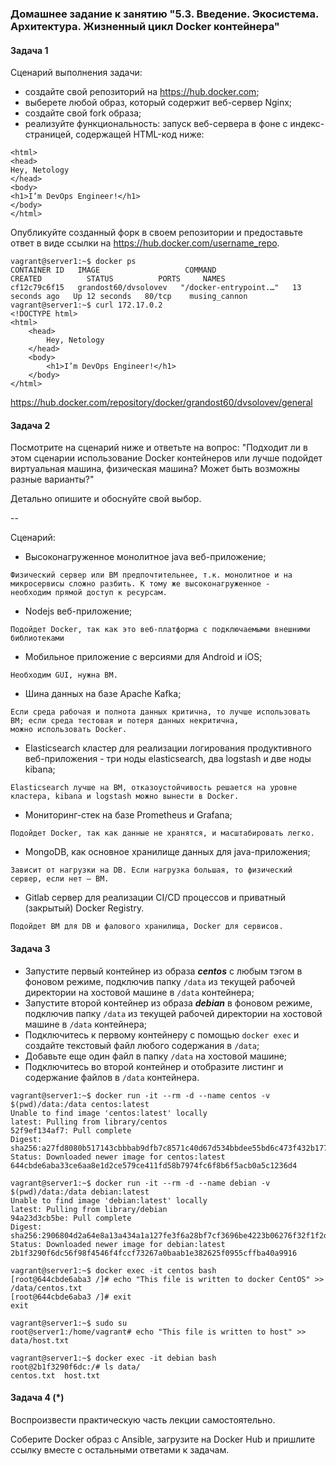 
### Домашнее задание к занятию "5.3. Введение. Экосистема. Архитектура. Жизненный цикл Docker контейнера"

#### Задача 1

Сценарий выполнения задачи:

- создайте свой репозиторий на https://hub.docker.com;
- выберете любой образ, который содержит веб-сервер Nginx;
- создайте свой fork образа;
- реализуйте функциональность:
запуск веб-сервера в фоне с индекс-страницей, содержащей HTML-код ниже:
```
<html>
<head>
Hey, Netology
</head>
<body>
<h1>I’m DevOps Engineer!</h1>
</body>
</html>
```
Опубликуйте созданный форк в своем репозитории и предоставьте ответ в виде ссылки на https://hub.docker.com/username_repo.

```
vagrant@server1:~$ docker ps
CONTAINER ID   IMAGE                   COMMAND                  CREATED          STATUS          PORTS     NAMES
cf12c79c6f15   grandost60/dvsolovev   "/docker-entrypoint.…"   13 seconds ago   Up 12 seconds   80/tcp    musing_cannon
vagrant@server1:~$ curl 172.17.0.2
<!DOCTYPE html>
<html>
	<head>
		Hey, Netology
	</head>
	<body>
		<h1>I’m DevOps Engineer!</h1>
	</body>
</html>
```

https://hub.docker.com/repository/docker/grandost60/dvsolovev/general


#### Задача 2

Посмотрите на сценарий ниже и ответьте на вопрос:
"Подходит ли в этом сценарии использование Docker контейнеров или лучше подойдет виртуальная машина, физическая машина? Может быть возможны разные варианты?"

Детально опишите и обоснуйте свой выбор.

--

Сценарий:

- Высоконагруженное монолитное java веб-приложение;
```
Физический сервер или ВМ предпочтительнее, т.к. монолитное и на микросервисы сложно разбить. К тому же высоконагруженное -
необходим прямой доступ к ресурсам.
```
- Nodejs веб-приложение;
```
Подойдет Docker, так как это веб-платформа с подключаемыми внешними библиотеками
```
- Мобильное приложение c версиями для Android и iOS;
```
Необходим GUI, нужна ВМ.
```
- Шина данных на базе Apache Kafka;
```
Если среда рабочая и полнота данных критична, то лучше использовать ВМ; если среда тестовая и потеря данных некритична,
можно использовать Docker.
```
- Elasticsearch кластер для реализации логирования продуктивного веб-приложения - три ноды elasticsearch, два logstash и
две ноды kibana;
```
Elasticsearсh лучше на ВМ, отказоустойчивость решается на уровне кластера, kibana и logstash можно вынести в Docker.
```
- Мониторинг-стек на базе Prometheus и Grafana;
```
Подойдет Docker, так как данные не хранятся, и масштабировать легко.
```
- MongoDB, как основное хранилище данных для java-приложения;
```
Зависит от нагрузки на DB. Если нагрузка большая, то физический сервер, если нет – ВМ.
```
- Gitlab сервер для реализации CI/CD процессов и приватный (закрытый) Docker Registry.
```
Подойдет ВМ для DB и фалового хранилища, Docker для сервисов.
```

#### Задача 3

- Запустите первый контейнер из образа ***centos*** c любым тэгом в фоновом режиме, подключив папку ```/data``` из текущей рабочей директории на хостовой машине в ```/data``` контейнера;
- Запустите второй контейнер из образа ***debian*** в фоновом режиме, подключив папку ```/data``` из текущей рабочей директории на хостовой машине в ```/data``` контейнера;
- Подключитесь к первому контейнеру с помощью ```docker exec``` и создайте текстовый файл любого содержания в ```/data```;
- Добавьте еще один файл в папку ```/data``` на хостовой машине;
- Подключитесь во второй контейнер и отобразите листинг и содержание файлов в ```/data``` контейнера.

```
vagrant@server1:~$ docker run -it --rm -d --name centos -v $(pwd)/data:/data centos:latest
Unable to find image 'centos:latest' locally
latest: Pulling from library/centos
52f9ef134af7: Pull complete
Digest: sha256:a27fd8080b517143cbbbab9dfb7c8571c40d67d534bbdee55bd6c473f432b177
Status: Downloaded newer image for centos:latest
644cbde6aba33ce6aa8e1d2ce579ce411fd58b7974fc6f8b6f5acb0a5c1236d4

vagrant@server1:~$ docker run -it --rm -d --name debian -v $(pwd)/data:/data debian:latest
Unable to find image 'debian:latest' locally
latest: Pulling from library/debian
94a23d3cb5be: Pull complete
Digest: sha256:2906804d2a64e8a13a434a1a127fe3f6a28bf7cf3696be4223b06276f32f1f2d
Status: Downloaded newer image for debian:latest
2b1f3290f6dc56f98f4546f4fccf73267a0baab1e382625f0955cffba40a9916
```
```
vagrant@server1:~$ docker exec -it centos bash
[root@644cbde6aba3 /]# echo "This file is written to docker CentOS" >> /data/centos.txt
[root@644cbde6aba3 /]# exit
exit
```
```
vagrant@server1:~$ sudo su
root@server1:/home/vagrant# echo "This file is written to host" >> data/host.txt
```
```
vagrant@server1:~$ docker exec -it debian bash
root@2b1f3290f6dc:/# ls data/
centos.txt  host.txt
```

#### Задача 4 (*)

Воспроизвести практическую часть лекции самостоятельно.

Соберите Docker образ с Ansible, загрузите на Docker Hub и пришлите ссылку вместе с остальными ответами к задачам.
